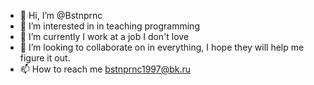 - 👋 Hi, I’m @Bstnprnc
- 👀 I’m interested in in teaching programming
- 🌱 I’m currently I work at a job I don't love
- 💞️ I’m looking to collaborate on in everything, I hope they will help me figure it out.
- 📫 How to reach me bstnprnc1997@bk.ru

<!---
Bstnprnc/Bstnprnc is a ✨ special ✨ repository because its `README.md` (this file) appears on your GitHub profile.
You can click the Preview link to take a look at your changes.
--->
